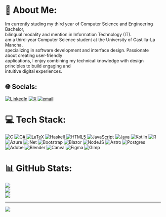 # 💫 About Me:
Im currently studing my third year of Computer Science and Engineering Bachelor, <br>bilingual modality and mention in Information Technology (IT).<br>am a third-year Computer Science student at the University of Castilla-La Mancha, <br>specializing in software development and interface design. Passionate about creating user-friendly<br> applications, I enjoy combining my technical knowledge with design principles to build engaging and <br>intuitive digital experiences.


## 🌐 Socials:
[![LinkedIn](https://img.shields.io/badge/LinkedIn-%230077B5.svg?logo=linkedin&logoColor=white)](https://linkedin.com/in/www.linkedin.com/in/javier-garcia-tercero) [![X](https://img.shields.io/badge/X-black.svg?logo=X&logoColor=white)](https://x.com/Jaleo_ab) [![email](https://img.shields.io/badge/Email-D14836?logo=gmail&logoColor=white)](mailto:garter.javier@gmail.com) 

# 💻 Tech Stack:
![C](https://img.shields.io/badge/c-%2300599C.svg?style=flat&logo=c&logoColor=white) ![C#](https://img.shields.io/badge/c%23-%23239120.svg?style=flat&logo=csharp&logoColor=white) ![LaTeX](https://img.shields.io/badge/latex-%23008080.svg?style=flat&logo=latex&logoColor=white) ![Haskell](https://img.shields.io/badge/Haskell-5e5086?style=flat&logo=haskell&logoColor=white) ![HTML5](https://img.shields.io/badge/html5-%23E34F26.svg?style=flat&logo=html5&logoColor=white) ![JavaScript](https://img.shields.io/badge/javascript-%23323330.svg?style=flat&logo=javascript&logoColor=%23F7DF1E) ![Java](https://img.shields.io/badge/java-%23ED8B00.svg?style=flat&logo=openjdk&logoColor=white) ![Kotlin](https://img.shields.io/badge/kotlin-%237F52FF.svg?style=flat&logo=kotlin&logoColor=white) ![R](https://img.shields.io/badge/r-%23276DC3.svg?style=flat&logo=r&logoColor=white) ![Azure](https://img.shields.io/badge/azure-%230072C6.svg?style=flat&logo=microsoftazure&logoColor=white) ![.Net](https://img.shields.io/badge/.NET-5C2D91?style=flat&logo=.net&logoColor=white) ![Bootstrap](https://img.shields.io/badge/bootstrap-%238511FA.svg?style=flat&logo=bootstrap&logoColor=white) ![Blazor](https://img.shields.io/badge/blazor-%235C2D91.svg?style=flat&logo=blazor&logoColor=white) ![NodeJS](https://img.shields.io/badge/node.js-6DA55F?style=flat&logo=node.js&logoColor=white) ![Astro](https://img.shields.io/badge/astro-%232C2052.svg?style=flat&logo=astro&logoColor=white) ![Postgres](https://img.shields.io/badge/postgres-%23316192.svg?style=flat&logo=postgresql&logoColor=white) ![Adobe](https://img.shields.io/badge/adobe-%23FF0000.svg?style=flat&logo=adobe&logoColor=white) ![Blender](https://img.shields.io/badge/blender-%23F5792A.svg?style=flat&logo=blender&logoColor=white) ![Canva](https://img.shields.io/badge/Canva-%2300C4CC.svg?style=flat&logo=Canva&logoColor=white) ![Figma](https://img.shields.io/badge/figma-%23F24E1E.svg?style=flat&logo=figma&logoColor=white) ![Gimp](https://img.shields.io/badge/Gimp-657D8B?style=flat&logo=gimp&logoColor=FFFFFF)
# 📊 GitHub Stats:
![](https://github-readme-stats.vercel.app/api?username=JavierGarciaUCLM&theme=dark&hide_border=false&include_all_commits=true&count_private=false)<br/>
![](https://nirzak-streak-stats.vercel.app/?user=JavierGarciaUCLM&theme=dark&hide_border=false)<br/>
![](https://github-readme-stats.vercel.app/api/top-langs/?username=JavierGarciaUCLM&theme=dark&hide_border=false&include_all_commits=true&count_private=false&layout=compact)

---
[![](https://visitcount.itsvg.in/api?id=JavierGarciaUCLM&icon=0&color=3)](https://visitcount.itsvg.in)

<!-- Proudly created with GPRM ( https://gprm.itsvg.in ) -->
